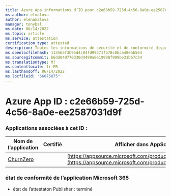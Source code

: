 ```yaml
---
title: Azure App informations d’ID pour c2e66b59-725d-4c56-8a0e-ee2587031d9f
ms.author: elmalova
author: elenamalova
manager: tonybal
ms.date: 06/14/2022
ms.topic: article
ms.service: attestation
certification_type: attested
description: Toutes les informations de sécurité et de conformité disponibles pour c2e66b59-725d-4c56-8a0e-ee2587031d9f.
ms.openlocfilehash: 11356af3b95d4c84fd99371fb78c0bca48eab564
ms.sourcegitcommit: b6dd040770330d4499a0e19998f909be31b67c34
ms.translationtype: MT
ms.contentlocale: fr-FR
ms.lasthandoff: 06/14/2022
ms.locfileid: "66075875"
---
```

# <a name="azure-app-id-c2e66b59-725d-4c56-8a0e-ee2587031d9f"></a>Azure App ID : c2e66b59-725d-4c56-8a0e-ee2587031d9f


### <a name="apps-associated-with-this-id"></a>Applications associées à cet ID :
| **Nom de l’application** | **Certifié** | **Afficher dans AppSource** |
|--------------|---------------|-----------------------|
| [ChurnZero](../forward/WA200002581.md) |  | [https://appsource.microsoft.com/product/office/WA200002581](https://appsource.microsoft.com/product/office/WA200002581) |

### <a name="microsoft-365-app-compliance-status"></a>état de conformité de l’application Microsoft 365
- état de l’attestaton Publisher : terminé
